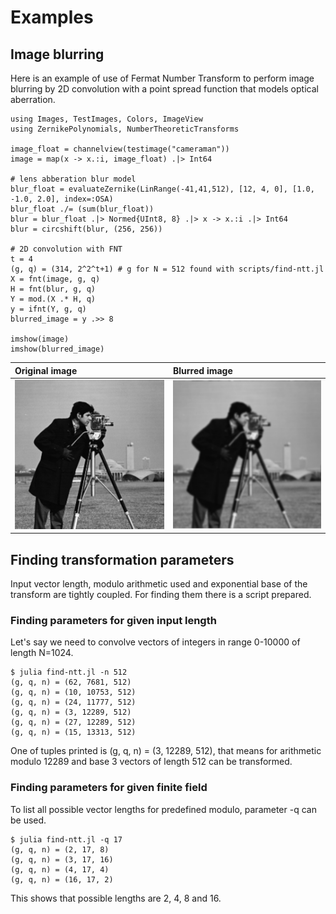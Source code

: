 # Examples

## Image blurring

Here is an example of use of Fermat Number Transform to perform image
blurring by 2D convolution with a point spread function that models optical
aberration.

``` {.sourceCode .julia}
using Images, TestImages, Colors, ImageView
using ZernikePolynomials, NumberTheoreticTransforms

image_float = channelview(testimage("cameraman"))
image = map(x -> x.:i, image_float) .|> Int64

# lens abberation blur model
blur_float = evaluateZernike(LinRange(-41,41,512), [12, 4, 0], [1.0, -1.0, 2.0], index=:OSA)
blur_float ./= (sum(blur_float))
blur = blur_float .|> Normed{UInt8, 8} .|> x -> x.:i .|> Int64
blur = circshift(blur, (256, 256))

# 2D convolution with FNT
t = 4
(g, q) = (314, 2^2^t+1) # g for N = 512 found with scripts/find-ntt.jl
X = fnt(image, g, q)
H = fnt(blur, g, q)
Y = mod.(X .* H, q)
y = ifnt(Y, g, q)
blurred_image = y .>> 8

imshow(image)
imshow(blurred_image)
```

| Original image                     | Blurred image                    |
| :--------------------------------- | :------------------------------- |
| ![](fnt/original.jpg)             | ![](fnt/blurred_fnt.jpg)            |

## Finding transformation parameters

Input vector length, modulo arithmetic used and exponential base of the
transform are tightly coupled. For finding them there is a script prepared.

### Finding parameters for given input length

Let's say we need to convolve vectors of integers in range 0-10000 of length
N=1024.

``` {.sourceCode .bash}
$ julia find-ntt.jl -n 512
(g, q, n) = (62, 7681, 512)
(g, q, n) = (10, 10753, 512)
(g, q, n) = (24, 11777, 512)
(g, q, n) = (3, 12289, 512)
(g, q, n) = (27, 12289, 512)
(g, q, n) = (15, 13313, 512)
```

One of tuples printed is (g, q, n) = (3, 12289, 512), that means for arithmetic
modulo 12289 and base 3 vectors of length 512 can be transformed.

### Finding parameters for given finite field

To list all possible vector lengths for predefined modulo, parameter -q can be
used.

``` {.sourceCode .bash}
$ julia find-ntt.jl -q 17
(g, q, n) = (2, 17, 8)
(g, q, n) = (3, 17, 16)
(g, q, n) = (4, 17, 4)
(g, q, n) = (16, 17, 2)
```

This shows that possible lengths are 2, 4, 8 and 16.
